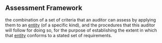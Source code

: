 ## Assessment Framework

the combination of a set of criteria that an auditor can assess by applying them to an <a href="https://essif-lab.github.io/framework/docs/terms/entity" hovertext="Entity: someone or something that is known to exist.">entity</a> (of a specific kind), and the procedures that this auditor will follow for doing so, for the purpose of establishing the extent in which that <a href="https://essif-lab.github.io/framework/docs/terms/entity" hovertext="Entity: someone or something that is known to exist.">entity</a> conforms to a stated set of requirements.

